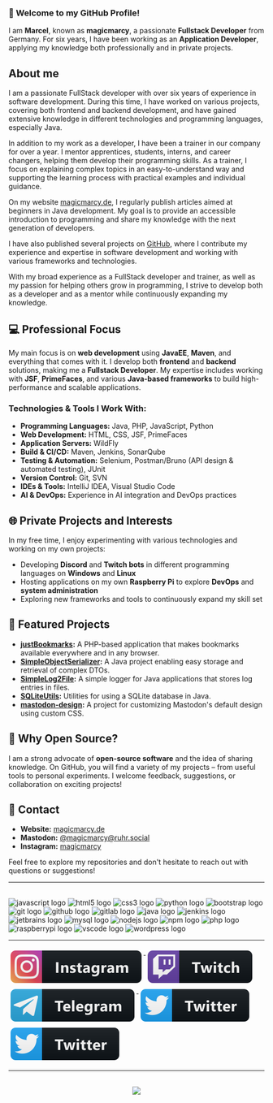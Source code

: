### 👋 Welcome to my GitHub Profile!

I am **Marcel**, known as **magicmarcy**, a passionate **Fullstack Developer** from Germany. For six years, I have been working as an **Application Developer**, applying my knowledge both professionally and in private projects.

## About me  
I am a passionate FullStack developer with over six years of experience in software development. During this time, I have worked on various projects, covering both frontend and backend development, and have gained extensive knowledge in different technologies and programming languages, especially Java.  

In addition to my work as a developer, I have been a trainer in our company for over a year. I mentor apprentices, students, interns, and career changers, helping them develop their programming skills. As a trainer, I focus on explaining complex topics in an easy-to-understand way and supporting the learning process with practical examples and individual guidance.  

On my website [magicmarcy.de](https://magicmarcy.de/), I regularly publish articles aimed at beginners in Java development. My goal is to provide an accessible introduction to programming and share my knowledge with the next generation of developers.  

I have also published several projects on [GitHub](https://github.com/magicmarcy), where I contribute my experience and expertise in software development and working with various frameworks and technologies.  

With my broad experience as a FullStack developer and trainer, as well as my passion for helping others grow in programming, I strive to develop both as a developer and as a mentor while continuously expanding my knowledge.  

## 💻 Professional Focus
My main focus is on **web development** using **JavaEE**, **Maven**, and everything that comes with it. I develop both **frontend** and **backend** solutions, making me a **Fullstack Developer**. My expertise includes working with **JSF**, **PrimeFaces**, and various **Java-based frameworks** to build high-performance and scalable applications.

### Technologies & Tools I Work With:
- **Programming Languages:** Java, PHP, JavaScript, Python  
- **Web Development:** HTML, CSS, JSF, PrimeFaces  
- **Application Servers:** WildFly  
- **Build & CI/CD:** Maven, Jenkins, SonarQube  
- **Testing & Automation:** Selenium, Postman/Bruno (API design & automated testing), JUnit  
- **Version Control:** Git, SVN  
- **IDEs & Tools:** IntelliJ IDEA, Visual Studio Code  
- **AI & DevOps:** Experience in AI integration and DevOps practices  

## 🌐 Private Projects and Interests
In my free time, I enjoy experimenting with various technologies and working on my own projects:

- Developing **Discord** and **Twitch bots** in different programming languages on **Windows** and **Linux**  
- Hosting applications on my own **Raspberry Pi** to explore **DevOps** and **system administration**  
- Exploring new frameworks and tools to continuously expand my skill set  

## 📌 Featured Projects

- **[justBookmarks](https://github.com/magicmarcy/justBookmarks):** A PHP-based application that makes bookmarks available everywhere and in any browser.  
- **[SimpleObjectSerializer](https://github.com/magicmarcy/SimpleObjectSerializer):** A Java project enabling easy storage and retrieval of complex DTOs.  
- **[SimpleLog2File](https://github.com/magicmarcy/SimpleLog2File):** A simple logger for Java applications that stores log entries in files.
- **[SQLiteUtils](https://github.com/magicmarcy/SQLiteUtils):** Utilities for using a SQLite database in Java.   
- **[mastodon-design](https://github.com/magicmarcy/mastodon-design):** A project for customizing Mastodon's default design using custom CSS.  

## 🔗 Why Open Source?
I am a strong advocate of **open-source software** and the idea of sharing knowledge. On GitHub, you will find a variety of my projects – from useful tools to personal experiments. I welcome feedback, suggestions, or collaboration on exciting projects!

## 💌 Contact
- **Website:** [magicmarcy.de](https://magicmarcy.de)  
- **Mastodon:** [@magicmarcy@ruhr.social](https://ruhr.social/@magicmarcy)  
- **Instagram:** [magicmarcy](https://instagram.com/magicmarcy)  

Feel free to explore my repositories and don't hesitate to reach out with questions or suggestions!

<hr/>

<br clear="both">

<div align="left">
  <img src="https://cdn.jsdelivr.net/gh/devicons/devicon/icons/javascript/javascript-original.svg" height="30" width="42" alt="javascript logo"  />
  <img src="https://cdn.jsdelivr.net/gh/devicons/devicon/icons/html5/html5-original.svg" height="30" width="42" alt="html5 logo"  />
  <img src="https://cdn.jsdelivr.net/gh/devicons/devicon/icons/css3/css3-original.svg" height="30" width="42" alt="css3 logo"  />
  <img src="https://cdn.jsdelivr.net/gh/devicons/devicon/icons/python/python-original.svg" height="30" width="42" alt="python logo"  />
  <img src="https://cdn.jsdelivr.net/gh/devicons/devicon/icons/bootstrap/bootstrap-original.svg" height="30" width="42" alt="bootstrap logo"  />
  <img src="https://cdn.jsdelivr.net/gh/devicons/devicon/icons/git/git-original.svg" height="30" width="42" alt="git logo"  />
  <img src="https://cdn.jsdelivr.net/gh/devicons/devicon/icons/github/github-original.svg" height="30" width="42" alt="github logo"  />
  <img src="https://cdn.jsdelivr.net/gh/devicons/devicon/icons/gitlab/gitlab-original.svg" height="30" width="42" alt="gitlab logo"  />
  <img src="https://cdn.jsdelivr.net/gh/devicons/devicon/icons/java/java-original.svg" height="30" width="42" alt="java logo"  />
  <img src="https://cdn.jsdelivr.net/gh/devicons/devicon/icons/jenkins/jenkins-line.svg" height="30" width="42" alt="jenkins logo"  />
  <img src="https://cdn.jsdelivr.net/gh/devicons/devicon/icons/jetbrains/jetbrains-original.svg" height="30" width="42" alt="jetbrains logo"  />
  <img src="https://cdn.jsdelivr.net/gh/devicons/devicon/icons/mysql/mysql-original.svg" height="30" width="42" alt="mysql logo"  />
  <img src="https://cdn.jsdelivr.net/gh/devicons/devicon/icons/nodejs/nodejs-original.svg" height="30" width="42" alt="nodejs logo"  />
  <img src="https://cdn.jsdelivr.net/gh/devicons/devicon/icons/npm/npm-original-wordmark.svg" height="30" width="42" alt="npm logo"  />
  <img src="https://cdn.jsdelivr.net/gh/devicons/devicon/icons/php/php-original.svg" height="30" width="42" alt="php logo"  />
  <img src="https://cdn.jsdelivr.net/gh/devicons/devicon/icons/raspberrypi/raspberrypi-original.svg" height="30" width="42" alt="raspberrypi logo"  />
  <img src="https://cdn.jsdelivr.net/gh/devicons/devicon/icons/vscode/vscode-original.svg" height="30" width="42" alt="vscode logo"  />
  <img src="https://cdn.jsdelivr.net/gh/devicons/devicon/icons/wordpress/wordpress-original.svg" height="30" width="42" alt="wordpress logo"  />
</div>

<hr/>

<p align="left">
  <a href="https://www.instagram.com/magicmarcy/" target="_blank">
    <img src="https://github.com/MikeCodesDotNET/ColoredBadges/blob/master/svg/social/instagram.svg" alt="instagram" style="vertical-align:top; margin:6px 4px">
  </a>  
  <a href="https://twitch.tv/w8abit_de" target="_blank">
    <img src="https://github.com/MikeCodesDotNET/ColoredBadges/blob/master/svg/streaming/twitch.svg" alt="twitch" style="vertical-align:top; margin:6px 4px">
  </a> 
  <a href="https://t.me/marcyessen" target="_blank">
    <img src="https://github.com/MikeCodesDotNET/ColoredBadges/blob/master/svg/social/telegram.svg" alt="telegram" style="vertical-align:top; margin:6px 4px">
  </a>    
  <a href="https://twitter.com/magic_marcy" target="_blank">
    <img src="https://github.com/MikeCodesDotNET/ColoredBadges/blob/master/svg/social/twitter.svg" alt="twitter" style="vertical-align:top; margin:6px 4px">
  </a>
  <a href="https://twitter.com/w8abit_de" target="_blank">
    <img src="https://github.com/MikeCodesDotNET/ColoredBadges/blob/master/svg/social/twitter.svg" alt="twitter" style="vertical-align:top; margin:6px 4px">
  </a>
</p>

<hr/>

<br clear="both">

<div align="center">
  <img src="https://visitor-badge.laobi.icu/badge?page_id=magicmarcy.magicmarcy&"  />
</div>

###
